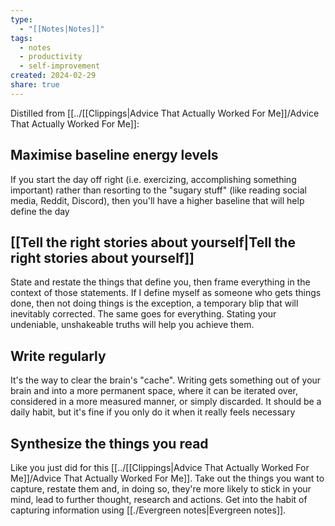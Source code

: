 ```yaml
---
type:
  - "[[Notes|Notes]]"
tags:
  - notes
  - productivity
  - self-improvement
created: 2024-02-29
share: true
---
```


Distilled from [[../[[Clippings|Advice That Actually Worked For Me]]/Advice That Actually Worked For Me]]:

## Maximise baseline energy levels

 If you start the day off right (i.e. exercizing, accomplishing something important) rather than resorting to the "sugary stuff" (like reading social media, Reddit, Discord), then you'll have a higher baseline that will help define the day

## [[Tell the right stories about yourself|Tell the right stories about yourself]]

State and restate the things that define you, then frame everything in the context of those statements. If I define myself as someone who gets things done, then not doing things is the exception, a temporary blip that will inevitably corrected. The same goes for everything. Stating your undeniable, unshakeable truths will help you achieve them.

## Write regularly

It's the way to clear the brain's "cache". Writing gets something out of your brain and into a more permanent space, where it can be iterated over, considered in a more measured manner, or simply discarded. It should be a daily habit, but it's fine if you only do it when it really feels necessary

## Synthesize the things you read

Like you just did for this [[../[[Clippings|Advice That Actually Worked For Me]]/Advice That Actually Worked For Me]]. Take out the things you want to capture, restate them and, in doing so, they're more likely to stick in your mind, lead to further thought, research and actions. Get into the habit of capturing information using [[./Evergreen notes|Evergreen notes]].

